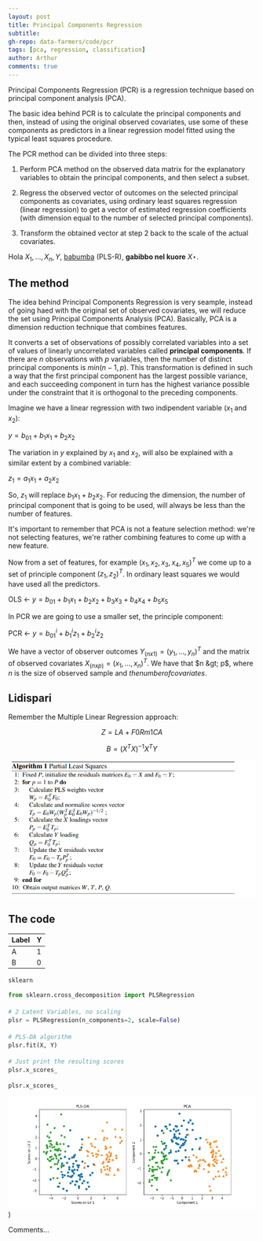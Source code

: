 ```yaml
---
layout: post
title: Principal Components Regression
subtitle: 
gh-repo: data-farmers/code/pcr
tags: [pca, regression, classification]
author: Arthur
comments: true
---
```


Principal Components Regression (PCR) is a regression technique based on principal component analysis (PCA).

The basic idea behind PCR is to calculate the principal components and then, instead of using the original observed covariates, use some of these components as predictors in a linear regression model fitted using the typical least squares procedure.

The PCR method can be divided into three steps:

1) Perform PCA method on the observed data matrix for the explanatory variables to obtain the principal components, and then select a subset.

2) Regress the observed vector of outcomes on the selected principal components as covariates, using ordinary least squares regression (linear regression) to get a vector of estimated regression coefficients (with dimension equal to the number of selected principal components).

3) Transform the obtained vector at step 2 back to the scale of the actual covariates.

Hola $X_1, ..., X_n, Y$, [babumba](https://data-farmers.github.io/2019-06-12-partial-least-squares-regression) (PLS-R),  **gabibbo nel kuore** $X\star$.

## The method

The idea behind Principal Components Regression is very seample, instead of going haed with the original set of observed covariates, we will reduce the set using Principal Components Analysis (PCA).
Basically, PCA is a dimension reduction technique that combines features.

It converts a set of observations of possibly correlated variables into a set of values of linearly uncorrelated variables called **principal components**. If there are $n$ observations with $p$ variables, then the number of distinct principal components is $min(n-1, p)$.
This transformation is defined in such a way that the first principal component has the largest possible variance, and each succeeding component in turn has the highest variance possible under the constraint that it is orthogonal to the preceding components.

Imagine we have a linear regression with two indipendent variable ($x_1$ and $x_2$):

$y = b_01 + b_1x_1 + b_2x_2$

The variation in $y$ explained by $x_1$ and $x_2$, will also be explained with a similar extent by a combined variable:

$z_1 = a_1x_1 + a_2x_2$

So, $z_1$ will replace $b_1x_1 + b_2x_2$. For reducing the dimension, the number of principal component that is going to be used, will always be less than the number of features.

It's important to remember that PCA is not a feature selection method: we're not selecting features, we're rather combining features to come up with a new feature.

Now from a set of features, for example $(x_1, x_2, x_3, x_4, x_5)^T$ we come up to a set of principle component $(z_1, z_2)^T$.
In ordinary least squares we would have used all the predictors.

OLS	<-	$y = b_01 + b_1x_1 + b_2x_2 + b_3x_3 + b_4x_4 + b_5x_5$

In PCR we are going to use a smaller set, the principle component:

PCR	<-	$y = b^i_01 + b^i_1z_1 + b^i_2z_2$


We have a vector of observer outcomes $Y_(nx1) = (y_1, ..., y_n)^T$ and the matrix of observed covariates $X_(nxp) = (x_1, ..., x_n)^T$.
We have that $n &gt; p$, where $n$ is the size of observed sample and $the number of covariates$.


## Lidispari

Remember the Multiple Linear Regression approach:

$$Z = LA + F0Rm1CA$$

$$B = (X^{T}X)^{-1}X^{T}Y$$

![algorithm](../img/pls-da/algorith.png)


## The code


| Label | Y |
| :------ |:--- |
| A | 1 |
| B | 0 |


`sklearn`

```python
from sklearn.cross_decomposition import PLSRegression

# 2 Latent Variables, no scaling
plsr = PLSRegression(n_components=2, scale=False)

# PLS-DA algorithm
plsr.fit(X, Y)

# Just print the resulting scores
plsr.x_scores_
```

`plsr.x_scores_` 

![plsda_plot1](../img/pls-da/plot1.png))

Comments...




